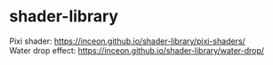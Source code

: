 # shader-library

Pixi shader: https://inceon.github.io/shader-library/pixi-shaders/ <br>
Water drop effect: https://inceon.github.io/shader-library/water-drop/
